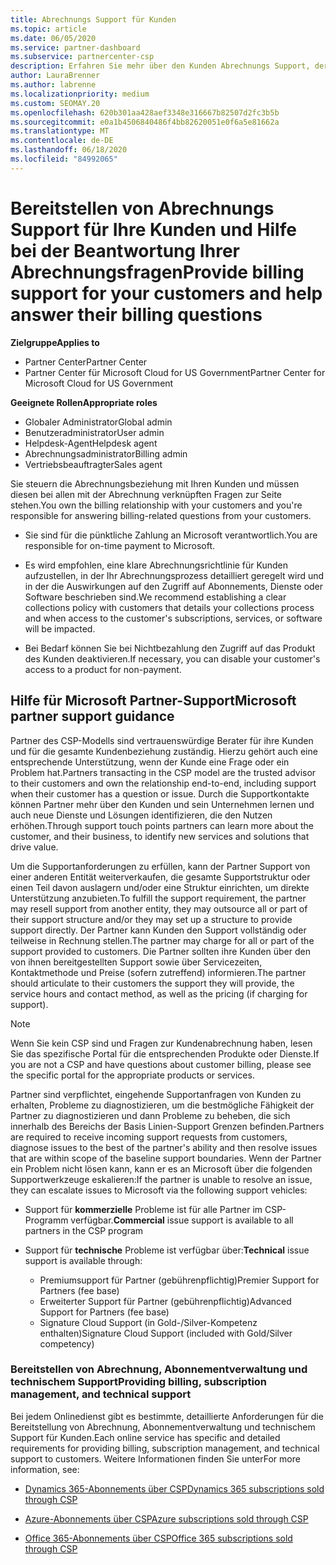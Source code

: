 ```yaml
---
title: Abrechnungs Support für Kunden
ms.topic: article
ms.date: 06/05/2020
ms.service: partner-dashboard
ms.subservice: partnercenter-csp
description: Erfahren Sie mehr über den Kunden Abrechnungs Support, der von CSP-Programmpartnern benötigt wird. Dies umfasst das Besitz der Kunden abrechnungsbeziehung und das Beantworten von Abrechnungsfragen.
author: LauraBrenner
ms.author: labrenne
ms.localizationpriority: medium
ms.custom: SEOMAY.20
ms.openlocfilehash: 620b301aa428aef3348e316667b82507d2fc3b5b
ms.sourcegitcommit: e0a1b4506840486f4bb82620051e0f6a5e81662a
ms.translationtype: MT
ms.contentlocale: de-DE
ms.lasthandoff: 06/18/2020
ms.locfileid: "84992065"
---
```

# <a name="provide-billing-support-for-your-customers-and-help-answer-their-billing-questions"></a><span data-ttu-id="6aa4f-104">Bereitstellen von Abrechnungs Support für Ihre Kunden und Hilfe bei der Beantwortung Ihrer Abrechnungsfragen</span><span class="sxs-lookup"><span data-stu-id="6aa4f-104">Provide billing support for your customers and help answer their billing questions</span></span>

<span data-ttu-id="6aa4f-105">**Zielgruppe**</span><span class="sxs-lookup"><span data-stu-id="6aa4f-105">**Applies to**</span></span>

- <span data-ttu-id="6aa4f-106">Partner Center</span><span class="sxs-lookup"><span data-stu-id="6aa4f-106">Partner Center</span></span>
- <span data-ttu-id="6aa4f-107">Partner Center für Microsoft Cloud for US Government</span><span class="sxs-lookup"><span data-stu-id="6aa4f-107">Partner Center for Microsoft Cloud for US Government</span></span>

<span data-ttu-id="6aa4f-108">**Geeignete Rollen**</span><span class="sxs-lookup"><span data-stu-id="6aa4f-108">**Appropriate roles**</span></span>
- <span data-ttu-id="6aa4f-109">Globaler Administrator</span><span class="sxs-lookup"><span data-stu-id="6aa4f-109">Global admin</span></span>
- <span data-ttu-id="6aa4f-110">Benutzeradministrator</span><span class="sxs-lookup"><span data-stu-id="6aa4f-110">User admin</span></span>
- <span data-ttu-id="6aa4f-111">Helpdesk-Agent</span><span class="sxs-lookup"><span data-stu-id="6aa4f-111">Helpdesk agent</span></span>
- <span data-ttu-id="6aa4f-112">Abrechnungsadministrator</span><span class="sxs-lookup"><span data-stu-id="6aa4f-112">Billing admin</span></span>
- <span data-ttu-id="6aa4f-113">Vertriebsbeauftragter</span><span class="sxs-lookup"><span data-stu-id="6aa4f-113">Sales agent</span></span>

<span data-ttu-id="6aa4f-114">Sie steuern die Abrechnungsbeziehung mit Ihren Kunden und müssen diesen bei allen mit der Abrechnung verknüpften Fragen zur Seite stehen.</span><span class="sxs-lookup"><span data-stu-id="6aa4f-114">You own the billing relationship with your customers and you're responsible for answering billing-related questions from your customers.</span></span>

- <span data-ttu-id="6aa4f-115">Sie sind für die pünktliche Zahlung an Microsoft verantwortlich.</span><span class="sxs-lookup"><span data-stu-id="6aa4f-115">You are responsible for on-time payment to Microsoft.</span></span>

- <span data-ttu-id="6aa4f-116">Es wird empfohlen, eine klare Abrechnungsrichtlinie für Kunden aufzustellen, in der Ihr Abrechnungsprozess detailliert geregelt wird und in der die Auswirkungen auf den Zugriff auf Abonnements, Dienste oder Software beschrieben sind.</span><span class="sxs-lookup"><span data-stu-id="6aa4f-116">We recommend establishing a clear collections policy with customers that details your collections process and when access to the customer's subscriptions, services, or software will be impacted.</span></span>

- <span data-ttu-id="6aa4f-117">Bei Bedarf können Sie bei Nichtbezahlung den Zugriff auf das Produkt des Kunden deaktivieren.</span><span class="sxs-lookup"><span data-stu-id="6aa4f-117">If necessary, you can disable your customer's access to a product for non-payment.</span></span>

## <a name="microsoft-partner-support-guidance"></a><span data-ttu-id="6aa4f-118">Hilfe für Microsoft Partner-Support</span><span class="sxs-lookup"><span data-stu-id="6aa4f-118">Microsoft partner support guidance</span></span>

<span data-ttu-id="6aa4f-119">Partner des CSP-Modells sind vertrauenswürdige Berater für ihre Kunden und für die gesamte Kundenbeziehung zuständig. Hierzu gehört auch eine entsprechende Unterstützung, wenn der Kunde eine Frage oder ein Problem hat.</span><span class="sxs-lookup"><span data-stu-id="6aa4f-119">Partners transacting in the CSP model are the trusted advisor to their customers and own the relationship end-to-end, including support when their customer has a question or issue.</span></span> <span data-ttu-id="6aa4f-120">Durch die Supportkontakte können Partner mehr über den Kunden und sein Unternehmen lernen und auch neue Dienste und Lösungen identifizieren, die den Nutzen erhöhen.</span><span class="sxs-lookup"><span data-stu-id="6aa4f-120">Through support touch points partners can learn more about the customer, and their business, to identify new services and solutions that drive value.</span></span>

<span data-ttu-id="6aa4f-121">Um die Supportanforderungen zu erfüllen, kann der Partner Support von einer anderen Entität weiterverkaufen, die gesamte Supportstruktur oder einen Teil davon auslagern und/oder eine Struktur einrichten, um direkte Unterstützung anzubieten.</span><span class="sxs-lookup"><span data-stu-id="6aa4f-121">To fulfill the support requirement, the partner may resell support from another entity, they may outsource all or part of their support structure and/or they may set up a structure to provide support directly.</span></span>  <span data-ttu-id="6aa4f-122">Der Partner kann Kunden den Support vollständig oder teilweise in Rechnung stellen.</span><span class="sxs-lookup"><span data-stu-id="6aa4f-122">The partner may charge for all or part of the support provided to customers.</span></span> <span data-ttu-id="6aa4f-123">Die Partner sollten ihre Kunden über den von ihnen bereitgestellten Support sowie über Servicezeiten, Kontaktmethode und Preise (sofern zutreffend) informieren.</span><span class="sxs-lookup"><span data-stu-id="6aa4f-123">The partner should articulate to their customers the support they will provide, the service hours and contact method, as well as the pricing (if charging for support).</span></span> 

>[!Note]
><span data-ttu-id="6aa4f-124">Wenn Sie kein CSP sind und Fragen zur Kundenabrechnung haben, lesen Sie das spezifische Portal für die entsprechenden Produkte oder Dienste.</span><span class="sxs-lookup"><span data-stu-id="6aa4f-124">If you are not a CSP and have questions about customer billing, please see the specific portal for the appropriate products or services.</span></span>

<span data-ttu-id="6aa4f-125">Partner sind verpflichtet, eingehende Supportanfragen von Kunden zu erhalten, Probleme zu diagnostizieren, um die bestmögliche Fähigkeit der Partner zu diagnostizieren und dann Probleme zu beheben, die sich innerhalb des Bereichs der Basis Linien-Support Grenzen befinden.</span><span class="sxs-lookup"><span data-stu-id="6aa4f-125">Partners are required to receive incoming support requests from customers, diagnose issues to the best of the partner's ability and then resolve issues that are within scope of the baseline support boundaries.</span></span> <span data-ttu-id="6aa4f-126">Wenn der Partner ein Problem nicht lösen kann, kann er es an Microsoft über die folgenden Supportwerkzeuge eskalieren:</span><span class="sxs-lookup"><span data-stu-id="6aa4f-126">If the partner is unable to resolve an issue, they can escalate issues to Microsoft via the following support vehicles:</span></span>

- <span data-ttu-id="6aa4f-127">Support für **kommerzielle** Probleme ist für alle Partner im CSP-Programm verfügbar.</span><span class="sxs-lookup"><span data-stu-id="6aa4f-127">**Commercial** issue support is available to all partners in the CSP program</span></span>

- <span data-ttu-id="6aa4f-128">Support für **technische** Probleme ist verfügbar über:</span><span class="sxs-lookup"><span data-stu-id="6aa4f-128">**Technical** issue support is available through:</span></span>

  - <span data-ttu-id="6aa4f-129">Premiumsupport für Partner (gebührenpflichtig)</span><span class="sxs-lookup"><span data-stu-id="6aa4f-129">Premier Support for Partners (fee base)</span></span>
  - <span data-ttu-id="6aa4f-130">Erweiterter Support für Partner (gebührenpflichtig)</span><span class="sxs-lookup"><span data-stu-id="6aa4f-130">Advanced Support for Partners (fee base)</span></span>
  - <span data-ttu-id="6aa4f-131">Signature Cloud Support (in Gold-/Silver-Kompetenz enthalten)</span><span class="sxs-lookup"><span data-stu-id="6aa4f-131">Signature Cloud Support (included with Gold/Silver competency)</span></span>

### <a name="providing-billing-subscription-management-and-technical-support"></a><span data-ttu-id="6aa4f-132">Bereitstellen von Abrechnung, Abonnementverwaltung und technischem Support</span><span class="sxs-lookup"><span data-stu-id="6aa4f-132">Providing billing, subscription management, and technical support</span></span> 

<span data-ttu-id="6aa4f-133">Bei jedem Onlinedienst gibt es bestimmte, detaillierte Anforderungen für die Bereitstellung von Abrechnung, Abonnementverwaltung und technischem Support für Kunden.</span><span class="sxs-lookup"><span data-stu-id="6aa4f-133">Each online service has specific and detailed requirements for providing billing, subscription management, and technical support to customers.</span></span> <span data-ttu-id="6aa4f-134">Weitere Informationen finden Sie unter</span><span class="sxs-lookup"><span data-stu-id="6aa4f-134">For more information, see:</span></span>

- [<span data-ttu-id="6aa4f-135">Dynamics 365-Abonnements über CSP</span><span class="sxs-lookup"><span data-stu-id="6aa4f-135">Dynamics 365 subscriptions sold through CSP</span></span>](https://www.microsoftpartnercommunity.com/t5/CSP/Microsoft-Partner-Support-Guidance/m-p/5262#M30)

- [<span data-ttu-id="6aa4f-136">Azure-Abonnements über CSP</span><span class="sxs-lookup"><span data-stu-id="6aa4f-136">Azure subscriptions sold through CSP</span></span>](https://www.microsoftpartnercommunity.com/t5/CSP/Microsoft-Partner-Support-Guidance/m-p/5263#M31)

- [<span data-ttu-id="6aa4f-137">Office 365-Abonnements über CSP</span><span class="sxs-lookup"><span data-stu-id="6aa4f-137">Office 365 subscriptions sold through CSP</span></span>](https://www.microsoftpartnercommunity.com/t5/CSP/Microsoft-Partner-Support-Guidance/m-p/5264#M32)
 